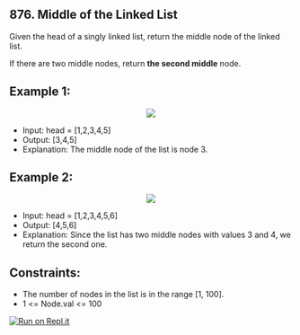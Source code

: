 ## 876. Middle of the Linked List
Given the head of a singly linked list, return the middle node of the linked list.

If there are two middle nodes, return **the second middle** node.

## Example 1:

<p align="center">
  <img src="https://assets.leetcode.com/uploads/2021/07/23/lc-midlist1.jpg" />
</p>

- Input: head = [1,2,3,4,5]
- Output: [3,4,5]
- Explanation: The middle node of the list is node 3.

## Example 2:

<p align="center">
  <img src="https://assets.leetcode.com/uploads/2021/07/23/lc-midlist2.jpg" />
</p>

- Input: head = [1,2,3,4,5,6]
- Output: [4,5,6]
- Explanation: Since the list has two middle nodes with values 3 and 4, we return the second one.

## Constraints:

- The number of nodes in the list is in the range [1, 100].
- 1 <= Node.val <= 100

[![Run on Repl.it](https://repl.it/badge/github/oscharko/JS-LeetCode-876-Middle-of-the-Linked-List)](https://replit.com/@oscharko/JS-LeetCode-876-Middle-of-the-Linked-List)